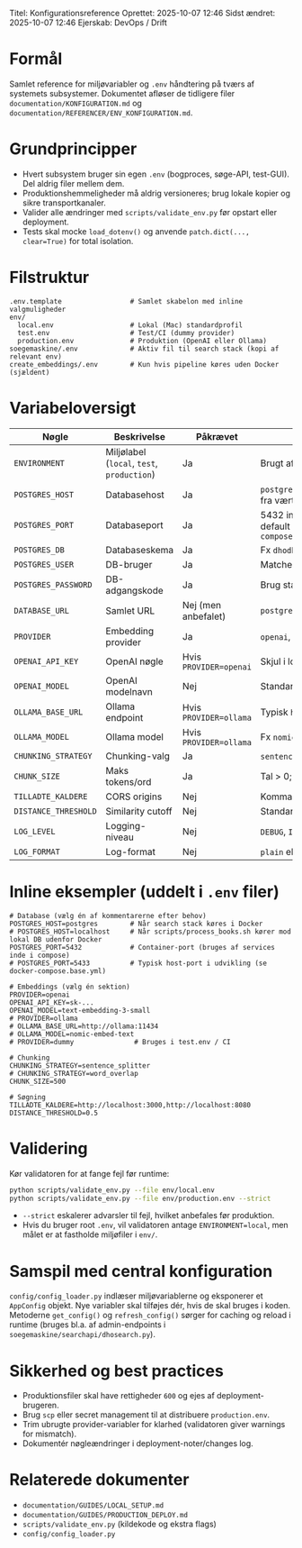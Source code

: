 Titel: Konfigurationsreference
Oprettet: 2025-10-07 12:46
Sidst ændret: 2025-10-07 12:46
Ejerskab: DevOps / Drift

# Formål
Samlet reference for miljøvariabler og `.env` håndtering på tværs af systemets subsystemer. Dokumentet afløser de tidligere filer `documentation/KONFIGURATION.md` og `documentation/REFERENCER/ENV_KONFIGURATION.md`.

# Grundprincipper
- Hvert subsystem bruger sin egen `.env` (bogproces, søge-API, test-GUI). Del aldrig filer mellem dem.
- Produktionshemmeligheder må aldrig versioneres; brug lokale kopier og sikre transportkanaler.
- Valider alle ændringer med `scripts/validate_env.py` før opstart eller deployment.
- Tests skal mocke `load_dotenv()` og anvende `patch.dict(..., clear=True)` for total isolation.

# Filstruktur
```
.env.template                 # Samlet skabelon med inline valgmuligheder
env/
  local.env                   # Lokal (Mac) standardprofil
  test.env                    # Test/CI (dummy provider)
  production.env              # Produktion (OpenAI eller Ollama)
soegemaskine/.env             # Aktiv fil til search stack (kopi af relevant env)
create_embeddings/.env        # Kun hvis pipeline køres uden Docker (sjældent)
```

# Variabeloversigt
| Nøgle | Beskrivelse | Påkrævet | Bemærkninger |
|-------|-------------|----------|--------------|
| `ENVIRONMENT` | Miljølabel (`local`, `test`, `production`) | Ja | Brugt af validator + logging |
| `POSTGRES_HOST` | Databasehost | Ja | `postgres` inde i compose, `localhost` fra værten |
| `POSTGRES_PORT` | Databaseport | Ja | 5432 inde i compose; 5433 er default host-port i `docker-compose.base.yml` |
| `POSTGRES_DB` | Databaseskema | Ja | Fx `dhodb` |
| `POSTGRES_USER` | DB-bruger | Ja | Matcher database-image |
| `POSTGRES_PASSWORD` | DB-adgangskode | Ja | Brug stærke, roterede værdier |
| `DATABASE_URL` | Samlet URL | Nej (men anbefalet) | `postgresql://user:pass@host:port/db` |
| `PROVIDER` | Embedding provider | Ja | `openai`, `ollama`, `dummy` |
| `OPENAI_API_KEY` | OpenAI nøgle | Hvis `PROVIDER=openai` | Skjul i logfiler |
| `OPENAI_MODEL` | OpenAI modelnavn | Nej | Standard `text-embedding-3-small` |
| `OLLAMA_BASE_URL` | Ollama endpoint | Hvis `PROVIDER=ollama` | Typisk `http://ollama:11434` |
| `OLLAMA_MODEL` | Ollama model | Hvis `PROVIDER=ollama` | Fx `nomic-embed-text` |
| `CHUNKING_STRATEGY` | Chunking-valg | Ja | `sentence_splitter` eller `word_overlap` |
| `CHUNK_SIZE` | Maks tokens/ord | Ja | Tal \> 0; respekteres af strategierne |
| `TILLADTE_KALDERE` | CORS origins | Nej | Kommasepareret liste |
| `DISTANCE_THRESHOLD` | Similarity cutoff | Nej | Standard `0.5` |
| `LOG_LEVEL` | Logging-niveau | Nej | `DEBUG`, `INFO`, ... |
| `LOG_FORMAT` | Log-format | Nej | `plain` eller `json` |

# Inline eksempler (uddelt i `.env` filer)
```
# Database (vælg én af kommentarerne efter behov)
POSTGRES_HOST=postgres        # Når search stack køres i Docker
# POSTGRES_HOST=localhost     # Når scripts/process_books.sh kører mod lokal DB udenfor Docker
POSTGRES_PORT=5432            # Container-port (bruges af services inde i compose)
# POSTGRES_PORT=5433          # Typisk host-port i udvikling (se docker-compose.base.yml)

# Embeddings (vælg én sektion)
PROVIDER=openai
OPENAI_API_KEY=sk-...
OPENAI_MODEL=text-embedding-3-small
# PROVIDER=ollama
# OLLAMA_BASE_URL=http://ollama:11434
# OLLAMA_MODEL=nomic-embed-text
# PROVIDER=dummy               # Bruges i test.env / CI

# Chunking
CHUNKING_STRATEGY=sentence_splitter
# CHUNKING_STRATEGY=word_overlap
CHUNK_SIZE=500

# Søgning
TILLADTE_KALDERE=http://localhost:3000,http://localhost:8080
DISTANCE_THRESHOLD=0.5
```

# Validering
Kør validatoren for at fange fejl før runtime:
```bash
python scripts/validate_env.py --file env/local.env
python scripts/validate_env.py --file env/production.env --strict
```
- `--strict` eskalerer advarsler til fejl, hvilket anbefales før produktion.
- Hvis du bruger root `.env`, vil validatoren antage `ENVIRONMENT=local`, men målet er at fastholde miljøfiler i `env/`.

# Samspil med central konfiguration
`config/config_loader.py` indlæser miljøvariablerne og eksponerer et `AppConfig` objekt. Nye variabler skal tilføjes dér, hvis de skal bruges i koden. Metoderne `get_config()` og `refresh_config()` sørger for caching og reload i runtime (bruges bl.a. af admin-endpoints i `soegemaskine/searchapi/dhosearch.py`).

# Sikkerhed og best practices
- Produktionsfiler skal have rettigheder `600` og ejes af deployment-brugeren.
- Brug `scp` eller secret management til at distribuere `production.env`.
- Trim ubrugte provider-variabler for klarhed (validatoren giver warnings for mismatch).
- Dokumentér nøgleændringer i deployment-noter/changes log.

# Relaterede dokumenter
- `documentation/GUIDES/LOCAL_SETUP.md`
- `documentation/GUIDES/PRODUCTION_DEPLOY.md`
- `scripts/validate_env.py` (kildekode og ekstra flags)
- `config/config_loader.py`
